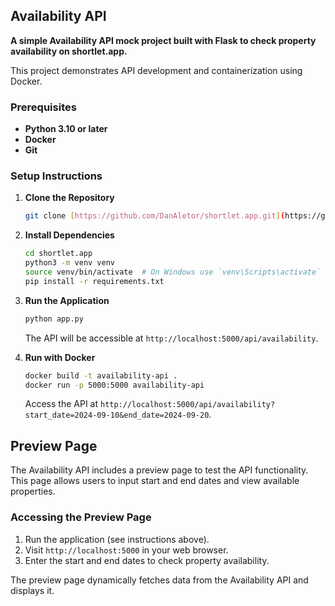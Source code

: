 ## Availability API

**A simple Availability API mock project built with Flask to check property availability on shortlet.app.**

This project demonstrates API development and containerization using Docker.

### Prerequisites

- **Python 3.10 or later**
- **Docker**
- **Git**

### Setup Instructions

1. **Clone the Repository**

   ```bash
   git clone [https://github.com/DanAletor/shortlet.app.git](https://github.com/DanAletor/Availability-API.git)
   ```

2. **Install Dependencies**

   ```bash
   cd shortlet.app
   python3 -m venv venv
   source venv/bin/activate  # On Windows use `venv\Scripts\activate`
   pip install -r requirements.txt
   ```

3. **Run the Application**

   ```bash
   python app.py
   ```

   The API will be accessible at `http://localhost:5000/api/availability`.

4. **Run with Docker**

   ```bash
   docker build -t availability-api .
   docker run -p 5000:5000 availability-api
   ```

   Access the API at `http://localhost:5000/api/availability?start_date=2024-09-10&end_date=2024-09-20`.

## Preview Page

The Availability API includes a preview page to test the API functionality. This page allows users to input start and end dates and view available properties.

### Accessing the Preview Page

1. Run the application (see instructions above).
2. Visit `http://localhost:5000` in your web browser.
3. Enter the start and end dates to check property availability.

The preview page dynamically fetches data from the Availability API and displays it.

